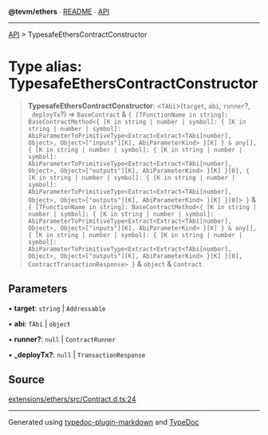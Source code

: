 **@tevm/ethers** ∙ [README](../README.md) ∙ [API](../API.md)

***

[API](../API.md) > TypesafeEthersContractConstructor

# Type alias: TypesafeEthersContractConstructor

> **TypesafeEthersContractConstructor**: \<`TAbi`\>(`target`, `abi`, `runner`?, `_deployTx`?) => `BaseContract` & `{ [TFunctionName in string]: BaseContractMethod<{ [K in string | number | symbol]: { [K in string | number | symbol]: AbiParameterToPrimitiveType<Extract<Extract<TAbi[number], Object>, Object>["inputs"][K], AbiParameterKind> }[K] } & any[], { [K in string | number | symbol]: { [K in string | number | symbol]: AbiParameterToPrimitiveType<Extract<Extract<TAbi[number], Object>, Object>["outputs"][K], AbiParameterKind> }[K] }[0], { [K in string | number | symbol]: { [K in string | number | symbol]: AbiParameterToPrimitiveType<Extract<Extract<TAbi[number], Object>, Object>["outputs"][K], AbiParameterKind> }[K] }[0]> }` & `{ [TFunctionName in string]: BaseContractMethod<{ [K in string | number | symbol]: { [K in string | number | symbol]: AbiParameterToPrimitiveType<Extract<Extract<TAbi[number], Object>, Object>["inputs"][K], AbiParameterKind> }[K] } & any[], { [K in string | number | symbol]: { [K in string | number | symbol]: AbiParameterToPrimitiveType<Extract<Extract<TAbi[number], Object>, Object>["outputs"][K], AbiParameterKind> }[K] }[0], ContractTransactionResponse> }` & `object` & `Contract`

## Parameters

▪ **target**: `string` \| `Addressable`

▪ **abi**: `TAbi` \| `object`

▪ **runner?**: `null` \| `ContractRunner`

▪ **\_deployTx?**: `null` \| `TransactionResponse`

## Source

[extensions/ethers/src/Contract.d.ts:24](https://github.com/evmts/tevm-monorepo/blob/main/extensions/ethers/src/Contract.d.ts#L24)

***
Generated using [typedoc-plugin-markdown](https://www.npmjs.com/package/typedoc-plugin-markdown) and [TypeDoc](https://typedoc.org/)
